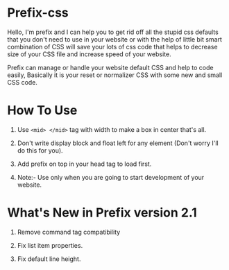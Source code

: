 # Prefix-css

Hello, I'm prefix and I can help you to get rid off all the stupid css defaults that you don't need to use in your website or with the help of little bit smart combination of CSS will save your lots of css code that helps to decrease size of your CSS file and increase speed of your website.

Prefix can manage or handle your website default CSS and help to code easily, Basically it is your reset or normalizer CSS with some new and small CSS code.



# How To Use

1. Use `<mid> </mid>` tag with width to make a box in center that's all.

2. Don't write display block and float left for any element (Don't worry I'll do this for you).

3. Add prefix on top in your head tag to load first.

4. Note:- Use only when you are going to start development of your website.



# What's New in Prefix version 2.1

1. Remove command tag compatibility

2. Fix list item properties.

3. Fix default line height.
